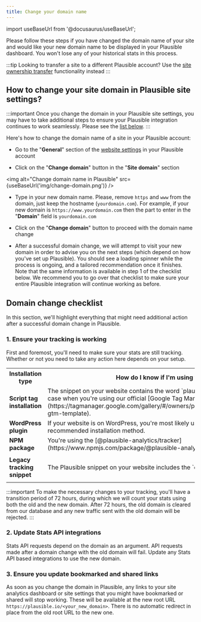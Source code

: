 ```yaml
---
title: Change your domain name
---
```


import useBaseUrl from '@docusaurus/useBaseUrl';

Please follow these steps if you have changed the domain name of your site and would like your new domain name to be displayed in your Plausible dashboard. You won't lose any of your historical stats in this process.

:::tip Looking to transfer a site to a different Plausible account?
Use the [site ownership transfer](transfer-ownership.md) functionality instead
:::

## How to change your site domain in Plausible site settings?

:::important
Once you change the domain in your Plausible site settings, you may have to take additional steps to ensure your Plausible integration continues to work seamlessly. Please see the [list below](#domain-change-checklist).
:::

Here's how to change the domain name of a site in your Plausible account:

* Go to the "**General**" section of the [website settings](website-settings.md) in your Plausible account 

* Click on the "**Change domain**" button in the "**Site domain**" section

<img alt="Change domain name in Plausible" src={useBaseUrl('img/change-domain.png')} />

* Type in your new domain name. Please, remove `https` and `www` from the domain, just keep the hostname (`yourdomain.com`). For example, if your new domain is `https://www.yourdomain.com` then the part to enter in the "**Domain**" field is `yourdomain.com`

* Click on the "**Change domain**" button to proceed with the domain name change

* After a successful domain change, we will attempt to visit your new domain in order to advise you on the next steps (which depend on how you've set up Plausible). You should see a loading spinner while the process is ongoing, and a tailored recommendation once it finishes. Note that the same information is available in step 1 of the checklist below. We recommend you to go over that checklist to make sure your entire Plausible integration will continue working as before.

## Domain change checklist

In this section, we'll highlight everything that might need additional action after a successful domain change in Plausible.

### 1. Ensure your tracking is working

First and foremost, you'll need to make sure your stats are still tracking. Whether or not you need to take any action here depends on your setup.

<table>
  <tr>
    <th>Installation type</th>
    <th>How do I know if I'm using this?</th>
    <th>Required action to ensure continuous tracking</th>
  </tr>
  <tr>
    <td><b>Script tag installation</b></td>
    <td>
      The snippet on your website contains the word `plausible.init`. This is also the case when you're using our official [Google Tag Manager template](https://tagmanager.google.com/gallery/#/owners/plausible/templates/plausible-gtm-template).
    </td>
    <td>No action required</td>
  </tr>
  <tr>
    <td><b>WordPress plugin</b></td>
    <td>If your website is on WordPress, you're most likely using the plugin as that's the recommended installation method.</td>
    <td>Update the site domain in your plugin settings</td>
  </tr>
  <tr>
    <td><b>NPM package</b></td>
    <td>You're using the [@plausible-analytics/tracker](https://www.npmjs.com/package/@plausible-analytics/tracker) library</td>
    <td>Update the init options, e.g. `init({ domain: "your_new_domain.com", ... })`</td>
  </tr>
  <tr>
    <td><b>Legacy tracking snippet</b></td>
    <td>The Plausible snippet on your website includes the `data-domain` attribute.</td>
    <td>Update the snippet's data-domain attribute value, e.g. <code>&lt;script src="https://plausible.io/js/plausible.js" data-domain="your_new_domain.com" ...&gt;</code></td>
  </tr>
</table>

:::important
To make the necessary changes to your tracking, you'll have a transition period of 72 hours, during which we will count your stats using both the old and the new domain. After 72 hours, the old domain is cleared from our database and any new traffic sent with the old domain will be rejected.
:::

### 2. Update Stats API integrations

Stats API requests depend on the domain as an argument. API requests made after a domain change with the old domain will fail. Update any Stats API based integrations to use the new domain.

### 3. Ensure you update bookmarked and shared links

As soon as you change the domain in Plausible, any links to your site analytics dashboard or site settings that you might have bookmarked or shared will stop working. These will be available at the new root URL `https://plausible.io/<your_new_domain>`. There is no automatic redirect in place from the old root URL to the new one.


